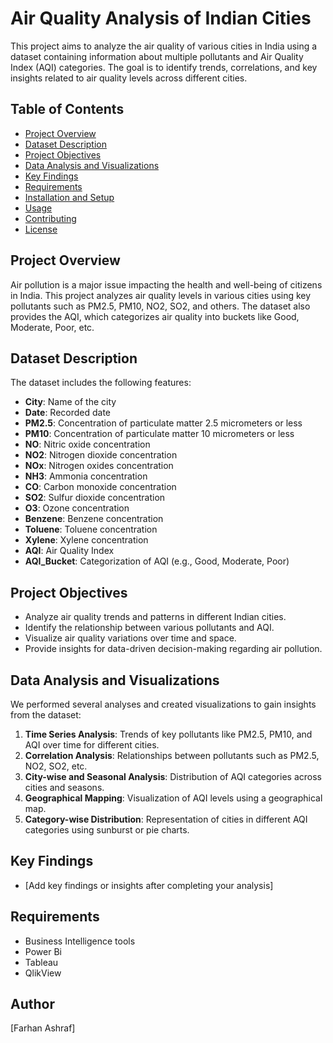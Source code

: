 # Air Quality Analysis of Indian Cities

This project aims to analyze the air quality of various cities in India using a dataset containing information about multiple pollutants and Air Quality Index (AQI) categories. The goal is to identify trends, correlations, and key insights related to air quality levels across different cities.

## Table of Contents
- [Project Overview](#project-overview)
- [Dataset Description](#dataset-description)
- [Project Objectives](#project-objectives)
- [Data Analysis and Visualizations](#data-analysis-and-visualizations)
- [Key Findings](#key-findings)
- [Requirements](#requirements)
- [Installation and Setup](#installation-and-setup)
- [Usage](#usage)
- [Contributing](#contributing)
- [License](#license)

## Project Overview
Air pollution is a major issue impacting the health and well-being of citizens in India. This project analyzes air quality levels in various cities using key pollutants such as PM2.5, PM10, NO2, SO2, and others. The dataset also provides the AQI, which categorizes air quality into buckets like Good, Moderate, Poor, etc.

## Dataset Description
The dataset includes the following features:
- **City**: Name of the city
- **Date**: Recorded date
- **PM2.5**: Concentration of particulate matter 2.5 micrometers or less
- **PM10**: Concentration of particulate matter 10 micrometers or less
- **NO**: Nitric oxide concentration
- **NO2**: Nitrogen dioxide concentration
- **NOx**: Nitrogen oxides concentration
- **NH3**: Ammonia concentration
- **CO**: Carbon monoxide concentration
- **SO2**: Sulfur dioxide concentration
- **O3**: Ozone concentration
- **Benzene**: Benzene concentration
- **Toluene**: Toluene concentration
- **Xylene**: Xylene concentration
- **AQI**: Air Quality Index
- **AQI_Bucket**: Categorization of AQI (e.g., Good, Moderate, Poor)

## Project Objectives
- Analyze air quality trends and patterns in different Indian cities.
- Identify the relationship between various pollutants and AQI.
- Visualize air quality variations over time and space.
- Provide insights for data-driven decision-making regarding air pollution.

## Data Analysis and Visualizations
We performed several analyses and created visualizations to gain insights from the dataset:
1. **Time Series Analysis**: Trends of key pollutants like PM2.5, PM10, and AQI over time for different cities.
2. **Correlation Analysis**: Relationships between pollutants such as PM2.5, NO2, SO2, etc.
3. **City-wise and Seasonal Analysis**: Distribution of AQI categories across cities and seasons.
4. **Geographical Mapping**: Visualization of AQI levels using a geographical map.
5. **Category-wise Distribution**: Representation of cities in different AQI categories using sunburst or pie charts.

## Key Findings
- [Add key findings or insights after completing your analysis]

## Requirements
- Business Intelligence tools
- Power Bi
- Tableau
- QlikView

## Author

[Farhan Ashraf]

